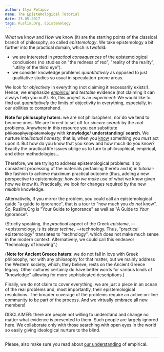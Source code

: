 ```yaml
---
author: Ilya Potapov
name: The Epistemological Tutorial
date: 25.05.2017
tags: Ruslim.Org, Epistemology
---
```


*What* we know and *How* we know (it) are the starting points of the
classical branch of philosophy, so called *epistemology*. We take
epistemology a bit further into the practical domain, which is
twofold:

* we are interested in *practical consequences* of the epistemological
  conclusions (no studies on "the redness of red", "reality of the
  reality", "utility of the third eye").
* we consider knowledge problems *quantitatively* as opposed to just
  qualitative studies so usual in speculation-prone areas.

We look for *objectivity* in everything (not claiming it necessarily
exists!). Hence, we emphasize
[*empirical*](/about-us/objective-empirical.html) and *testable*
evidence (not claiming it can always help you out!). So, this project
is an *experiment*: We would like to find out *quantitatively* the
limits of objectivity in everything, especially, in our abilities to
comprehend.

**Note for philosophy haters**: we are not philosophers, nor do we
tend to become ones. We are forced to set off for *sincere search* by
the *real* problems. Anywhere in this resource you can substitute
<del>philosophy</del>/<del>epistemology</del> with **knowledge**/
**understanding**/ **search**. We nurture *intellectual honesty*, that
is, when you <u>know</u> something you *must* act upon it. But how do
you know that you know and how much do you know? Exactly the practical
life issues oblige us to turn to philosophical, empirical, and other
methodologies...

Therefore, we are trying to address epistemological problems: i) by
consistent processing of the materials pertaining thereto and ii) in
tutorial-like fashion to achieve maximum practical outcome (thus,
adding a new perspective to epistemology: *how do we make use* of what
we know given how we know it). Practically, we look for changes
required by the new *reliable* knowledge.

Alternatively, if you mirror the problem, you could call an
epistemological guide "a guide to ignorance", that is a tour to "how
much you *do not* know". So, Ruslim.Org is "Your Guide to Ignorance"
as well as "A Guide to *Your* Ignorance".

(Strictly speaking, the *practical* aspect of the Greek *episteme*,
-->epistemology, is its sister *techne*, -->technology. Thus,
"practical epistemology" translates to "technology", which does not
make much sense in the modern context. Alternatively, we could call
this endeavor "technology of knowing".)

(**Note for Ancient Greece haters**: we do not fall in love with Greek
philosophy, nor with any philosophy for that matter, but we mainly
address the Western society, which, they believe, rests on the Ancient
Greece legacy. Other cultures certainly do have better words for
various kinds of "knowledge" allowing for more sophisticated
descriptions.)

Finally, we do not claim to cover everything, we are just a piece in
an ocean of the real problems and, most importantly, their
epistemological resolutions. The broader coverage of the problems
require an active on-line community to be part of the process. And we
virtually embrace all new members!

DISCLAIMER: there are people not willing to understand and change no
matter what evidence is presented to them. Such people are largely
ignored here. We collaborate only with those searching with open eyes
in the world so easily giving ideological nurture to the blind.

----

Please, also make sure you read about
[our understanding](/about-us/objective-empirical.html) of empirical.
